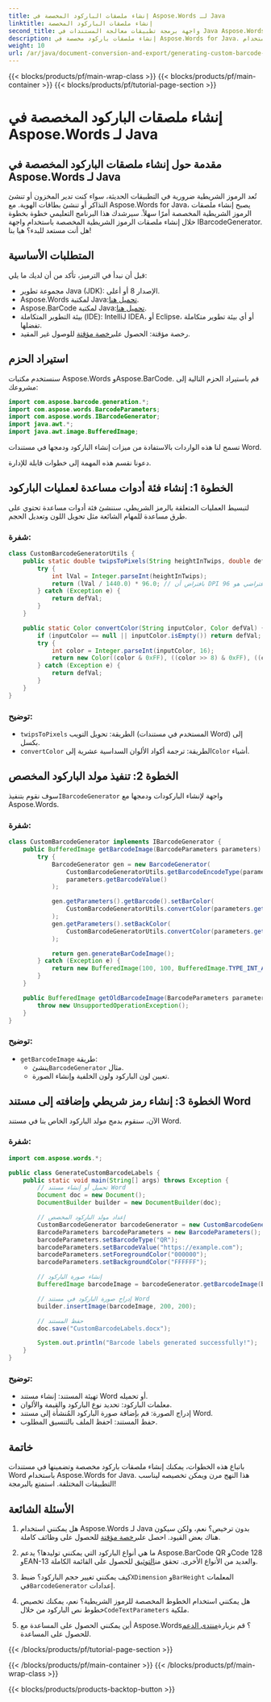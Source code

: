 ```yaml
---
title: إنشاء ملصقات الباركود المخصصة في Aspose.Words لـ Java
linktitle: إنشاء ملصقات الباركود المخصصة
second_title: واجهة برمجة تطبيقات معالجة المستندات في Java Aspose.Words
description: إنشاء ملصقات باركود مخصصة في Aspose.Words for Java. تعرف على كيفية إنشاء حلول باركود مخصصة باستخدام Aspose.Words for Java في هذا الدليل خطوة بخطوة.
weight: 10
url: /ar/java/document-conversion-and-export/generating-custom-barcode-labels/
---
```


{{< blocks/products/pf/main-wrap-class >}}
{{< blocks/products/pf/main-container >}}
{{< blocks/products/pf/tutorial-page-section >}}

# إنشاء ملصقات الباركود المخصصة في Aspose.Words لـ Java


## مقدمة حول إنشاء ملصقات الباركود المخصصة في Aspose.Words لـ Java

تُعد الرموز الشريطية ضرورية في التطبيقات الحديثة، سواء كنت تدير المخزون أو تنشئ التذاكر أو تنشئ بطاقات الهوية. مع Aspose.Words for Java، يصبح إنشاء ملصقات الرموز الشريطية المخصصة أمرًا سهلاً. سيرشدك هذا البرنامج التعليمي خطوة بخطوة خلال إنشاء ملصقات الرموز الشريطية المخصصة باستخدام واجهة IBarcodeGenerator. هل أنت مستعد للبدء؟ هيا بنا!


## المتطلبات الأساسية

قبل أن نبدأ في الترميز، تأكد من أن لديك ما يلي:

- مجموعة تطوير Java (JDK): الإصدار 8 أو أعلى.
-  Aspose.Words لمكتبة Java:[تحميل هنا](https://releases.aspose.com/words/java/).
-  Aspose.BarCode لمكتبة Java:[تحميل هنا](https://releases.aspose.com/).
- بيئة التطوير المتكاملة (IDE): IntelliJ IDEA، أو Eclipse، أو أي بيئة تطوير متكاملة تفضلها.
-  رخصة مؤقتة: الحصول على[رخصة مؤقتة](https://purchase.aspose.com/temporary-license/) للوصول غير المقيد.

## استيراد الحزم

سنستخدم مكتبات Aspose.Words وAspose.BarCode. قم باستيراد الحزم التالية إلى مشروعك:

```java
import com.aspose.barcode.generation.*;
import com.aspose.words.BarcodeParameters;
import com.aspose.words.IBarcodeGenerator;
import java.awt.*;
import java.awt.image.BufferedImage;
```

تسمح لنا هذه الواردات بالاستفادة من ميزات إنشاء الباركود ودمجها في مستندات Word.

دعونا نقسم هذه المهمة إلى خطوات قابلة للإدارة.

## الخطوة 1: إنشاء فئة أدوات مساعدة لعمليات الباركود

لتبسيط العمليات المتعلقة بالرمز الشريطي، سننشئ فئة أدوات مساعدة تحتوي على طرق مساعدة للمهام الشائعة مثل تحويل اللون وتعديل الحجم.

### شفرة:

```java
class CustomBarcodeGeneratorUtils {
    public static double twipsToPixels(String heightInTwips, double defVal) {
        try {
            int lVal = Integer.parseInt(heightInTwips);
            return (lVal / 1440.0) * 96.0; // بافتراض أن DPI الافتراضي هو 96
        } catch (Exception e) {
            return defVal;
        }
    }

    public static Color convertColor(String inputColor, Color defVal) {
        if (inputColor == null || inputColor.isEmpty()) return defVal;
        try {
            int color = Integer.parseInt(inputColor, 16);
            return new Color((color & 0xFF), ((color >> 8) & 0xFF), ((color >> 16) & 0xFF));
        } catch (Exception e) {
            return defVal;
        }
    }
}
```

### توضيح:

- `twipsToPixels` الطريقة: تحويل التويب (المستخدم في مستندات Word) إلى بكسل.
- `convertColor` الطريقة: ترجمة أكواد الألوان السداسية عشرية إلى`Color` أشياء.

## الخطوة 2: تنفيذ مولد الباركود المخصص

 سوف نقوم بتنفيذ`IBarcodeGenerator` واجهة لإنشاء الباركودات ودمجها مع Aspose.Words.

### شفرة:

```java
class CustomBarcodeGenerator implements IBarcodeGenerator {
    public BufferedImage getBarcodeImage(BarcodeParameters parameters) {
        try {
            BarcodeGenerator gen = new BarcodeGenerator(
                CustomBarcodeGeneratorUtils.getBarcodeEncodeType(parameters.getBarcodeType()),
                parameters.getBarcodeValue()
            );

            gen.getParameters().getBarcode().setBarColor(
                CustomBarcodeGeneratorUtils.convertColor(parameters.getForegroundColor(), Color.BLACK)
            );
            gen.getParameters().setBackColor(
                CustomBarcodeGeneratorUtils.convertColor(parameters.getBackgroundColor(), Color.WHITE)
            );

            return gen.generateBarCodeImage();
        } catch (Exception e) {
            return new BufferedImage(100, 100, BufferedImage.TYPE_INT_ARGB);
        }
    }

    public BufferedImage getOldBarcodeImage(BarcodeParameters parameters) {
        throw new UnsupportedOperationException();
    }
}
```

### توضيح:

- `getBarcodeImage` طريقة:
  -  ينشئ`BarcodeGenerator` مثال.
  - تعيين لون الباركود ولون الخلفية وإنشاء الصورة.

## الخطوة 3: إنشاء رمز شريطي وإضافته إلى مستند Word

الآن، سنقوم بدمج مولد الباركود الخاص بنا في مستند Word.

### شفرة:

```java
import com.aspose.words.*;

public class GenerateCustomBarcodeLabels {
    public static void main(String[] args) throws Exception {
        // تحميل أو إنشاء مستند Word
        Document doc = new Document();
        DocumentBuilder builder = new DocumentBuilder(doc);

        // إعداد مولد الباركود المخصص
        CustomBarcodeGenerator barcodeGenerator = new CustomBarcodeGenerator();
        BarcodeParameters barcodeParameters = new BarcodeParameters();
        barcodeParameters.setBarcodeType("QR");
        barcodeParameters.setBarcodeValue("https://example.com");
        barcodeParameters.setForegroundColor("000000");
        barcodeParameters.setBackgroundColor("FFFFFF");

        // إنشاء صورة الباركود
        BufferedImage barcodeImage = barcodeGenerator.getBarcodeImage(barcodeParameters);

        // إدراج صورة الباركود في مستند Word
        builder.insertImage(barcodeImage, 200, 200);

        // حفظ المستند
        doc.save("CustomBarcodeLabels.docx");

        System.out.println("Barcode labels generated successfully!");
    }
}
```

### توضيح:

- تهيئة المستند: إنشاء مستند Word أو تحميله.
- معلمات الباركود: تحديد نوع الباركود والقيمة والألوان.
- إدراج الصورة: قم بإضافة صورة الباركود المُنشأة إلى مستند Word.
- حفظ المستند: احفظ الملف بالتنسيق المطلوب.

## خاتمة

باتباع هذه الخطوات، يمكنك إنشاء ملصقات باركود مخصصة وتضمينها في مستندات Word باستخدام Aspose.Words for Java. هذا النهج مرن ويمكن تخصيصه ليناسب التطبيقات المختلفة. استمتع بالبرمجة!


## الأسئلة الشائعة

1. هل يمكنني استخدام Aspose.Words لـ Java بدون ترخيص؟
 نعم، ولكن سيكون هناك بعض القيود. احصل على[رخصة مؤقتة](https://purchase.aspose.com/temporary-license/) للحصول على وظائف كاملة.

2. ما هي أنواع الباركود التي يمكنني توليدها؟
يدعم Aspose.BarCode QR وCode 128 وEAN-13 والعديد من الأنواع الأخرى. تحقق من[التوثيق](https://reference.aspose.com/words/java/) للحصول على القائمة الكاملة.

3. كيف يمكنني تغيير حجم الباركود؟
 ضبط`XDimension` و`BarHeight` المعلمات في`BarcodeGenerator` إعدادات.

4. هل يمكنني استخدام الخطوط المخصصة للرموز الشريطية؟
 نعم، يمكنك تخصيص خطوط نص الباركود من خلال`CodeTextParameters` ملكية.

5. أين يمكنني الحصول على المساعدة مع Aspose.Words؟
 قم بزيارة[منتدى الدعم](https://forum.aspose.com/c/words/8/) للحصول على المساعدة.


{{< /blocks/products/pf/tutorial-page-section >}}

{{< /blocks/products/pf/main-container >}}
{{< /blocks/products/pf/main-wrap-class >}}

{{< blocks/products/products-backtop-button >}}
